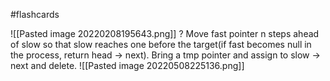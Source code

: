 #flashcards 

![[Pasted image 20220208195643.png]]
?
Move fast pointer n steps ahead of slow so that slow reaches one before the target(if fast becomes null in the process, return head -> next). Bring a tmp pointer and assign to slow -> next and delete.
![[Pasted image 20220508225136.png]]